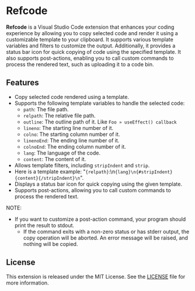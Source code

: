 # Refcode

**Refcode** is a Visual Studio Code extension that enhances your coding experience by allowing you to copy selected code and render it using a customizable template to your clipboard. It supports various template variables and filters to customize the output. Additionally, it provides a status bar icon for quick copying of code using the specified template. It also supports post-actions, enabling you to call custom commands to process the rendered text, such as uploading it to a code bin.

## Features

- Copy selected code rendered using a template.
- Supports the following template variables to handle the selected code:
  - `path`: The file path.
  - `relpath`: The relative file path.
  - `outline`: The outline path of it. Like `Foo » useEffect() callback`
  - `lineno`: The starting line number of it.
  - `colno`: The starting column number of it.
  - `linenoEnd`: The ending line number of it.
  - `colnoEnd`: The ending column number of it.
  - `lang`: The language of the code.
  - `content`: The content of it.
- Allows template filters, including `stripIndent` and `strip`.
- Here is a template example: "`{relpath}`:\n```{lang}\n{#stripIndent}{content}{/stripIndent}\n```".
- Displays a status bar icon for quick copying using the given template.
- Supports post-actions, allowing you to call custom commands to process the rendered text.

NOTE:

- If you want to customize a post-action command, your program should print the result to stdout.
  - If the command exits with a non-zero status or has stderr output,
    the copy operation will be aborted. An error message will be raised, and nothing will be copied.

## License

This extension is released under the MIT License. See the [LICENSE](LICENSE) file for more information.
